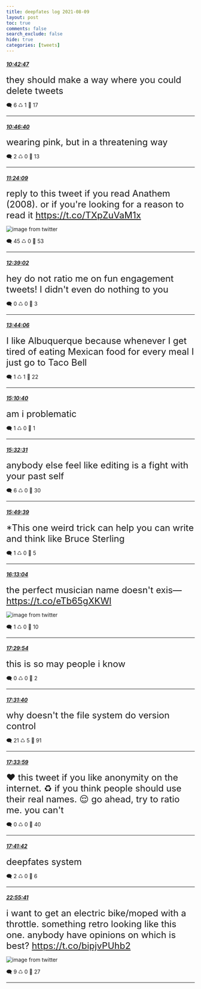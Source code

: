 ```yaml
---
title: deepfates log 2021-08-09
layout: post
toc: true
comments: false
search_exclude: false
hide: true
categories: [tweets]
---
```



#### <a href = "https://twitter.com/deepfates/status/1424773160654675980">*10:42:47*</a>

<font size="5">they should make a way where you could delete tweets</font>



🗨️ 6 ♺ 1 🤍  17   

---
    
#### <a href = "https://twitter.com/deepfates/status/1424774139726893056">*10:46:40*</a>

<font size="5">wearing pink, but in a threatening way</font>



🗨️ 2 ♺ 0 🤍  13   

---
    
#### <a href = "https://twitter.com/deepfates/status/1424783573538721795">*11:24:09*</a>

<font size="5">reply to this tweet if you read Anathem (2008). or if you're looking for a reason to read it  https://t.co/TXpZuVaM1x</font>

![image from twitter](/images/from_twitter/E8XZG_LWQAIvxxv.jpg)


🗨️ 45 ♺ 0 🤍  53   

---
    
#### <a href = "https://twitter.com/deepfates/status/1424802416986312707">*12:39:02*</a>

<font size="5">hey do not ratio me on fun engagement tweets! I didn't even do nothing to you</font>



🗨️ 0 ♺ 0 🤍  3   

---
    
#### <a href = "https://twitter.com/deepfates/status/1424818792748617754">*13:44:06*</a>

<font size="5">I like Albuquerque because whenever I get tired of eating Mexican food for every meal I just go to Taco Bell</font>



🗨️ 1 ♺ 1 🤍  22   

---
    
#### <a href = "https://twitter.com/deepfates/status/1424840576197816330">*15:10:40*</a>

<font size="5">am i problematic</font>



🗨️ 1 ♺ 0 🤍  1   

---
    
#### <a href = "https://twitter.com/deepfates/status/1424846073860927488">*15:32:31*</a>

<font size="5">anybody else feel like editing is a fight with your past self</font>



🗨️ 6 ♺ 0 🤍  30   

---
    
#### <a href = "https://twitter.com/deepfates/status/1424850386901417987">*15:49:39*</a>

<font size="5">*This one weird trick can help you can write and think like Bruce Sterling</font>



🗨️ 1 ♺ 0 🤍  5   

---
    
#### <a href = "https://twitter.com/deepfates/status/1424856282054357008">*16:13:04*</a>

<font size="5">the perfect musician name doesn't exis—  https://t.co/eTb65gXKWl</font>

![image from twitter](/images/from_twitter/E8YbPHFWUAEm6G7.jpg)


🗨️ 1 ♺ 0 🤍  10   

---
    
#### <a href = "https://twitter.com/deepfates/status/1424875615845552128">*17:29:54*</a>

<font size="5">this is so may people i know</font>



🗨️ 0 ♺ 0 🤍  2   

---
    
#### <a href = "https://twitter.com/deepfates/status/1424876059862917123">*17:31:40*</a>

<font size="5">why doesn't the file system do version control</font>



🗨️ 21 ♺ 5 🤍  91   

---
    
#### <a href = "https://twitter.com/deepfates/status/1424876645723394049">*17:33:59*</a>

<font size="5">❤️ this tweet if you like anonymity on the internet.  ♻️ if you think people should use their real names.  😌 go ahead, try to ratio me. you can't</font>



🗨️ 0 ♺ 0 🤍  40   

---
    
#### <a href = "https://twitter.com/deepfates/status/1424878584531984387">*17:41:42*</a>

<font size="5">deepfates system</font>



🗨️ 2 ♺ 0 🤍  6   

---
    
#### <a href = "https://twitter.com/deepfates/status/1424957600903352336">*22:55:41*</a>

<font size="5">i want to get an electric bike/moped with a throttle. something retro looking like this one.   anybody have opinions on which is best?  https://t.co/bipjvPUhb2</font>

![image from twitter](/images/from_twitter/E8Z3Yv2WUAoEnbd.jpg)


🗨️ 9 ♺ 0 🤍  27   

---
    
            

